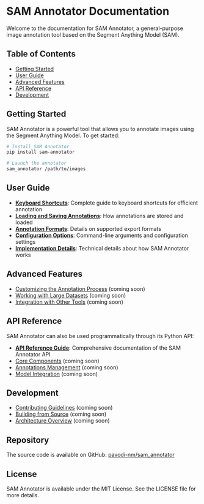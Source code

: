 # SAM Annotator Documentation

Welcome to the documentation for SAM Annotator, a general-purpose image annotation tool based on the Segment Anything Model (SAM).

## Table of Contents

- [Getting Started](#getting-started)
- [User Guide](#user-guide)
- [Advanced Features](#advanced-features)
- [API Reference](#api-reference)
- [Development](#development)

## Getting Started

SAM Annotator is a powerful tool that allows you to annotate images using the Segment Anything Model. To get started:

```bash
# Install SAM Annotator
pip install sam-annotator

# Launch the annotator
sam_annotator /path/to/images
```

## User Guide

- [**Keyboard Shortcuts**](shortcuts.md): Complete guide to keyboard shortcuts for efficient annotation
- [**Loading and Saving Annotations**](loading_saving.md): How annotations are stored and loaded
- [**Annotation Formats**](annotation_formats.md): Details on supported export formats
- [**Configuration Options**](configuration.md): Command-line arguments and configuration settings
- [**Implementation Details**](implementation.md): Technical details about how SAM Annotator works

## Advanced Features

- [Customizing the Annotation Process](placeholder.md) (coming soon)
- [Working with Large Datasets](placeholder.md) (coming soon)
- [Integration with Other Tools](placeholder.md) (coming soon)

## API Reference

SAM Annotator can also be used programmatically through its Python API:

- [**API Reference Guide**](api_reference.md): Comprehensive documentation of the SAM Annotator API
- [Core Components](placeholder.md) (coming soon)
- [Annotations Management](placeholder.md) (coming soon)
- [Model Integration](placeholder.md) (coming soon)

## Development

- [Contributing Guidelines](placeholder.md) (coming soon)
- [Building from Source](placeholder.md) (coming soon)
- [Architecture Overview](placeholder.md) (coming soon)

## Repository

The source code is available on GitHub: [pavodi-nm/sam_annotator](https://github.com/pavodi-nm/sam_annotator)

## License

SAM Annotator is available under the MIT License. See the LICENSE file for more details. 